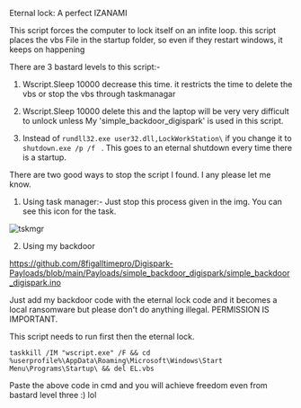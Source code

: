 Eternal lock: A perfect IZANAMI

This script forces the computer to lock itself on an infite loop. this script places the vbs File in the startup folder, so even if they restart windows, it keeps on happening

There are 3 bastard levels to this script:-

1. Wscript.Sleep 10000 decrease this time. it restricts the time to delete the vbs or stop the vbs through taskmanagar

2. Wscript.Sleep 10000 delete this and the laptop will be very very difficult to unlock unless My 'simple_backdoor_digispark' is used in this script.

3. Instead of ````rundll32.exe user32.dll,LockWorkStation\```` if you change it to ````shutdown.exe /p /f ```` . This goes to an eternal shutdown every time there is a startup.

There are two good ways to stop the script I found. I any please let me know.

1. Using task manager:- Just stop this process given in the img. You can see this icon for the task.

![tskmgr](https://i.ibb.co/G93Dh2M/eternal-lock-damage-control.png)

2. Using my backdoor 

https://github.com/8figalltimepro/Digispark-Payloads/blob/main/Payloads/simple_backdoor_digispark/simple_backdoor_digispark.ino

Just add my backdoor code with the eternal lock code and it becomes a local ransomware but please don't do anything illegal. PERMISSION IS IMPORTANT.

This script needs to run first then the eternal lock.

````
taskkill /IM "wscript.exe" /F && cd %userprofile%\AppData\Roaming\Microsoft\Windows\Start Menu\Programs\Startup\ && del EL.vbs
````
Paste the above code in cmd and you will achieve freedom even from bastard level three :) lol
